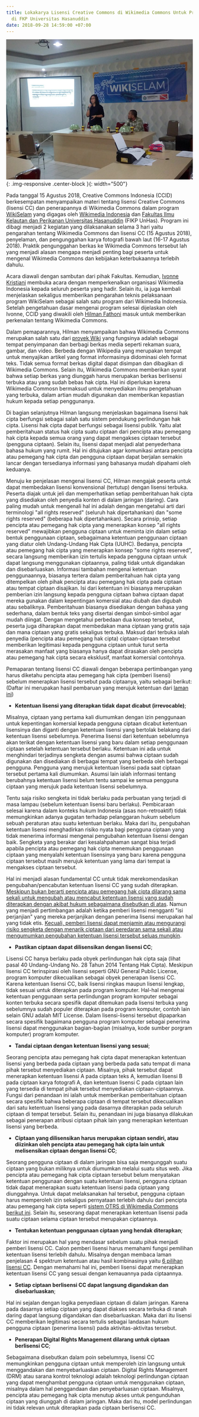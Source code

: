 ```yaml
---
title: Lokakarya Lisensi Creative Commons di Wikimedia Commons Untuk Program WikiSelam
  di FKP Universitas Hasanuddin
date: 2018-09-28 14:59:00 +07:00
---
```


![15_Agustus_2018_lokakarya_CCID_di_wiki_selam,_Makassar.jpg](/uploads/15_Agustus_2018_lokakarya_CCID_di_wiki_selam,_Makassar.jpg){: .img-responsive .center-block }{: width="500"}

Pada tanggal 15 Agustus 2018, Creative Commons Indonesia (CCID) berkesempatan menyampaikan materi tentang lisensi Creative Commons (lisensi CC) dan penerapannya di Wikimedia Commons dalam program [WikiSelam](https://www.facebook.com/wikimedia.indonesia/posts/hari-ini-berlangsung-pembukaan-wikiselam-sebuah-acara-hasil-kerja-sama-antara-wi/10156628358381085/) yang digagas oleh [Wikimedia Indonesia](https://id.wikimedia.org/wiki/Halaman_Utama) dan [Fakultas Ilmu Kelautan dan Perikanan Universitas Hasanuddin](http://fikp.unhas.ac.id/) (FIKP UnHas). Program ini dibagi menjadi 2 kegiatan yang dilaksanakan selama 3 hari yaitu pengarahan tentang Wikimedia Commons dan lisensi CC (15 Agustus 2018), penyelaman, dan pengunggahan karya fotografi bawah laut (16-17 Agustus 2018). Praktik pengunggahan berkas ke Wikimedia Commons tersebut lah yang menjadi alasan mengapa menjadi penting bagi peserta untuk mengenal Wikimedia Commons dan kebijakan keterbukaannya terlebih dahulu.

Acara diawali dengan sambutan dari pihak Fakultas. Kemudian, [Ivonne Kristiani](https://www.linkedin.com/in/ivonne-kristiani?originalSubdomain=id) membuka acara dengan memperkenalkan organisasi Wikimedia Indonesia kepada seluruh peserta yang hadir. Selain itu, ia juga kembali menjelaskan sekaligus memberikan pengarahan teknis pelaksanaan program WikiSelam sebagai salah satu program dari Wikimedia Indonesia. Setelah pengetahuan dasar mengenai program selesai dijelaskan oleh Ivonne, CCID yang diwakili oleh [Hilman Fathoni](https://www.linkedin.com/in/hilman-fathoni-126570123/?originalSubdomain=id) masuk untuk memberikan perkenalan tentang Wikimedia Commons.

Dalam pemaparannya, Hilman menyampaikan bahwa Wikimedia Commons merupakan salah satu dari [proyek Wiki](https://wikimediafoundation.org/our-work/wikimedia-projects/) yang fungsinya adalah sebagai tempat penyimpanan dan berbagi berkas media seperti rekaman suara, gambar, dan video. Berbeda dengan Wikipedia yang merupakan tempat untuk menyajikan artikel yang format informasinya didominasi oleh format teks. Tidak semua format berkas digital dapat disimpan dan dibagikan di Wikimedia Commons. Selain itu, Wikimedia Commons memberikan syarat bahwa setiap berkas yang diunggah harus merupakan berkas berlisensi terbuka atau yang sudah bebas hak cipta. Hal ini diperlukan karena Wikimedia Commosn bermaksud untuk menyediakan ilmu pengetahuan yang terbuka, dalam artian mudah digunakan dan memberikan kepastian hukum kepada setiap penggunanya. 

Di bagian selanjutnya Hilman langsung menjelaskan bagaimana lisensi hak cipta berfungsi sebagai salah satu sistem pendukung perlindungan hak cipta. Lisensi hak cipta dapat berfungsi sebagai lisensi publik. Yaitu alat pemberitahuan status hak cipta suatu ciptaan dari pencipta atau pemegang hak cipta kepada semua orang yang dapat mengakses ciptaan tersebut (pengguna ciptaan). Selain itu, lisensi dapat menjadi alat penyederhana bahasa hukum yang rumit. Hal ini ditujukan agar komunikasi antara pencipta atau pemegang hak cipta dan pengguna ciptaan dapat berjalan semakin lancar dengan tersedianya informasi yang bahasanya mudah dipahami oleh keduanya. 

Menuju ke penjelasan mengenai lisensi CC, Hilman mengajak peserta untuk dapat membedakan lisensi konvensional (tertutup) dengan lisensi terbuka. Peserta diajak untuk jeli dan memperhatikan setiap pemberitahuan hak cipta yang disediakan oleh penyedia konten di dalam jaringan (daring). Cara paling mudah untuk mengenali hal ini adalah dengan mengetahui arti dari terminologi "all rights reserved" (seluruh hak dipertahankan) dan "some rights reserved" (beberapa hak dipertahankan). Secara prinsip, setiap pencipta atau pemegang hak cipta yang menerapkan konsep "all rights reserved" mewajibkan pengguna ciptaan untuk meminta izin dalam setiap bentuk penggunaan ciptaan, sebagaimana ketentuan penggunaan ciptaan yang diatur oleh Undang-Undang Hak Cipta (UUHC). Bedanya, pencipta atau pemegang hak cipta yang menerapkan konsep "some rights reserved", secara langsung memberikan izin tertulis kepada pengguna ciptaan untuk dapat langsung menggunakan ciptaannya, paling tidak untuk digandakan dan disebarluaskan. Informasi tambahan mengenai ketentuan penggunaannya, biasanya tertera dalam pemberitahuan hak cipta yang ditempelkan oleh pihak pencipta atau pemegang hak cipta pada ciptaan atau tempat ciptaan disajikan. Isi dari ketentuan ini biasanya merupakan pemberian izin langsung kepada pengguna ciptaan bahwa ciptaan dapat mereka gunakan dalam kepentingan komersial atau diubah dan digubah atau sebaliknya. Pemberitahuan biasanya disediakan dengan bahasa yang sederhana, dalam bentuk teks yang disertai dengan simbol-simbol agar mudah diingat. Dengan mengetahui perbedaan dua konsep tersebut, peserta juga diharapkan dapat membedakan mana ciptaan yang gratis saja dan mana ciptaan yang gratis sekaligus terbuka. Maksud dari terbuka ialah penyedia (pencipta atau pemegang hak cipta) ciptaan-ciptaan tersebut memberikan legitimasi kepada pengguna ciptaan untuk turut serta merasakan manfaat yang biasanya hanya dapat dirasakan oleh pencipta atau pemegang hak cipta secara eksklusif, manfaat komersial contohnya.

Pemaparan tentang lisensi CC diawali dengan beberapa pertimbangan yang harus diketahu pencipta atau pemegang hak cipta (pemberi lisensi) sebelum menerapkan lisensi tersebut pada ciptaanya, yaitu sebagai berikut: (Daftar ini merupakan hasil pembaruan yang merujuk ketentuan dari [laman ini](https://wiki.creativecommons.org/wiki/Considerations_for_licensors_and_licensees#Considerations_for_licensors))

* **Ketentuan lisensi yang diterapkan tidak dapat dicabut (irrevocable)**;

Misalnya, ciptaan yang pertama kali diumumkan dengan izin penggunaan untuk kepentingan komersial kepada pengguna ciptaan dicabut ketentuan lisensinya dan diganti dengan ketentuan lisensi yang bertolak belakang dari ketentuan lisensi sebelumnya. Penerima lisensi dari ketentuan sebelumnya akan terikat dengan ketentuan lisensi yang baru dalam setiap penggunaan ciptaan setelah ketentuan tersebut berlaku. Ketentuan ini ada untuk menghindari terjadinya sengketa dengan asumsi bahwa ciptaan sudah digunakan dan disediakan di berbagai tempat yang berbeda oleh berbagai pengguna. Pengguna yang merujuk ketentuan lisensi pada saat ciptaan tersebut pertama kali diumumkan. Asumsi lain ialah informasi tentang berubahnya ketentuan lisensi belum tentu sampai ke semua pengguna ciptaan yang merujuk pada ketentuan lisensi sebelumnya. 

Tentu saja risiko sengketa ini tidak berlaku pada perbuatan yang terjadi di masa lampau (sebelum ketentuan lisensi baru berlaku). Pembicaraan selesai karena dalam konteks hukum Indonesia (asas non-retroaktif) tidak memungkinkan adanya gugatan terhadap pelanggaran hukum sebelum sebuah peraturan atau suatu ketentuan berlaku. Maka dari itu, pengubahan ketentuan lisensi menghadirkan risiko nyata bagi pengguna ciptaan yang tidak menerima informasi mengenai pengubahan ketentuan lisensi dengan baik. Sengketa yang berakar dari kesalahpahaman sangat bisa terjadi apabila pencipta atau pemegang hak cipta menemukan penggunaan ciptaan yang menyalahi ketentuan lisensinya yang baru karena pengguna ciptaan tersebut masih merujuk ketentuan yang lama dari tempat ia mengakses ciptaan tersebut.

Hal ini  menjadi alasan fundamental CC untuk tidak merekomendasikan pengubahan/pencabutan ketentuan lisensi CC yang sudah diterapkan. [Meskipun bukan berarti pencipta atau pemegang hak cipta dilarang sama sekali untuk mengubah atau mencabut ketentuan lisensi yang sudah diterapkan dengan akibat hukum sebagaimana disebutkan di atas](https://creativecommons.org/2008/10/27/on-verifying-the-commons/). Namun yang menjadi pertimbangan adalah ketika pemberi lisensi mengganti "isi perjanjian" yang mereka perjanjikan dengan penerima lisensi merupakan hal yang tidak etis. [Kecuali, pemberi lisensi dapat menjamin atau mengurangi risiko sengketa dengan menarik ciptaan dari peredaran sama sekali atau mengumumkan pengubahan ketentuan lisensi tersebut seluas mungkin](https://creativecommons.org/faq/#what-if-i-change-my-mind-about-using-a-cc-license).

* **Pastikan ciptaan dapat dilisensikan dengan lisensi CC**;

Lisensi CC hanya berlaku pada obyek perlindungan hak cipta saja (lihat pasal 40 Undang-Undang No. 28 Tahun 2014 Tentang Hak Cipta). Meskipun lisensi CC terinspirasi oleh lisensi seperti GNU General Public License, program komputer dikecualikan sebagai obyek penerapan lisensi CC. Karena ketentuan lisensi CC, baik lisensi ringkas maupun lisensi lengkap, tidak sesuai untuk diterapkan pada program komputer. Hal-hal mengenai ketentuan penggunaan serta perlindungan program komputer sebagai konten terbuka secara spesifik dapat ditemukan pada lisensi terbuka yang sebelumnya sudah populer diterapkan pada program komputer, contoh lain selain GNU adalah MIT License. Dalam lisensi-lisensi tersebut dipaparkan secara spesifik bagaimana pengguna program komputer sebagai penerima lisensi dapat menggunakan bagian-bagian (misalnya, kode sumber porgram komputer) program komputer.

* **Tandai ciptaan dengan ketentuan lisensi yang sesuai**;

Seorang pencipta atau pemegang hak cipta dapat menerapkan ketentuan lisensi yang berbeda pada ciptaan yang berbeda pada satu tempat di mana pihak tersebut menyediakan ciptaan. Misalnya, pihak tersebut dapat menerapkan ketentuan lisensi A pada ciptaan teks A, kemudian lisensi B pada ciptaan karya fotografi A, dan ketentuan lisensi C pada ciptaan lain yang tersedia di tempat pihak tersebut menyediakan ciptaan-ciptaannya. Fungsi dari penandaan ini ialah untuk memberikan pemberitahuan ciptaan secara spesifik bahwa beberapa ciptaan di tempat tersebut dikecualikan dari satu ketentuan lisensi yang pada dasarnya diterapkan pada seluruh ciptaan di tempat tersebut. Selain itu, penandaan ini juga biasanya dilakukan sebagai penerapan atribusi ciptaan pihak lain yang menerapkan ketentuan lisensi yang berbeda.

* **Ciptaan yang dilisensikan harus merupakan ciptaan sendiri, atau diizinkan oleh pencipta atau pemegang hak cipta lain untuk melisensikan ciptaan dengan lisensi CC**;

Seorang pengguna ciptaan di dalam jaringan bisa saja mengunggah suatu ciptaan yang bukan miliknya untuk diumumkan melalui suatu situs web. Jika pencipta atau pemegang hak cipta ciptaan tersebut belum menyatakan ketentuan penggunaan dengan suatu ketentuan lisensi, pengguna ciptaan tidak dapat menerapkan suatu ketentuan lisensi pada ciptaan yang diunggahnya. Untuk dapat melaksanakan hal tersebut, pengguna ciptaan harus memperoleh izin sekaligus pernyataan terlebih dahulu dari pencipta atau pemegang hak cipta seperti [sistem OTRS di Wikimedia Commons berikut ini](https://commons.wikimedia.org/wiki/Commons:OTRS). Selain itu, seseorang dapat menerapkan ketentuan lisensi pada suatu ciptaan selama ciptaan tersebut merupakan ciptaannya.

* **Tentukan ketentuan penggunaan ciptaan yang hendak diterapkan**;

Faktor ini merupakan hal yang mendasar sebelum suatu pihak menjadi pemberi lisensi CC. Calon pemberi lisensi harus memahami fungsi pemilihan ketentuan lisensi terlebih dahulu. Misalnya dengan membaca laman penjelasan 4 spektrum ketentuan atau hasil kombinasinya yaitu [6 pilihan lisensi CC](http://creativecommons.or.id/lisensi-cc-bahasa-indonesia/). Dengan memahami hal ini, pemberi lisensi dapat menerapkan ketentuan lisensi CC yang sesuai dengan kemauannya pada ciptaannya. 

* **Setiap ciptaan berlisensi CC dapat langsung digandakan dan disebarluaskan**;

Hal ini sejalan dengan logika penyediaan ciptaan di dalam jaringan. Karena pada dasarnya setiap ciptaan yang dapat diakses secara terbuka di ranah daring dapat langsung digandakan dan disebarluaskan. Maka dari itu lisensi CC memberikan legitimasi secara tertulis sebagai landasan hukum pengguna ciptaan (penerima lisensi) pada aktivitas-aktivitas tersebut.

* **Penerapan Digital Rights Management dilarang untuk ciptaan berlisensi CC**;

Sebagaimana disebutkan dalam poin sebelumnya, lisensi CC memungkinkan pengguna ciptaan untuk memperoleh izin langsung untuk menggandakan dan menyebarluaskan ciptaan.  Digital Rights Management (DRM) atau sarana kontrol teknologi adalah teknologi perlindungan ciptaan yang dapat menghambat pengguna ciptaan untuk menggunakan ciptaan, misalnya dalam hal penggandaan dan penyebarluasan ciptaan. Misalnya, pencipta atau pemegang hak cipta menutup akses untuk pengunduhan ciptaan yang diunggah di dalam jaringan.  Maka dari itu, model perlindungan  ini tidak relevan untuk diterapkan pada ciptaan berlisensi CC. 

